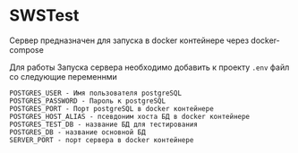 # SWSTest

Сервер предназначен для запуска в docker контейнере через docker-compose

Для работы Запуска сервера необходимо добавить к проекту ```.env``` файл со следующие переменнми
```
POSTGRES_USER - Имя пользователя postgreSQL
POSTGRES_PASSWORD - Пароль к postgreSQL
POSTGRES_PORT - Порт postgreSQL в docker контейнере
POSTGRES_HOST_ALIAS - псевдоним хоста БД в docker контейнере
POSTGRES_TEST_DB - название БД для тестирования
POSTGRES_DB - название основной БД
SERVER_PORT - порт сервера в docker контейнере
```

